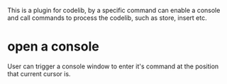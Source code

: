 This is a plugin for codelib, by a specific command can enable a console and call commands to
process the codelib, such as store, insert etc.

# open a console
User can trigger a console window to enter it's command at the position that current cursor is.





